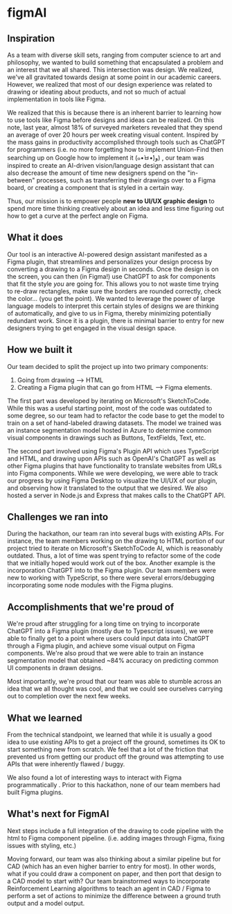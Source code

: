 # figmAI
## Inspiration
As a team with diverse skill sets, ranging from computer science to art and philosophy, we wanted to build something that encapsulated a problem and an interest that we all shared. This intersection was design. We realized, we've all gravitated towards design at some point in our academic careers. However, we realized that most of our design experience was related to drawing or ideating about products, and not so much of actual implementation in tools like Figma. 

We realized that this is because there is an inherent barrier to learning how to use tools like Figma before designs and ideas can be realized. On this note, last year, almost 18% of surveyed marketers revealed that they spend an average of over 20 hours per week creating visual content. Inspired by the mass gains in productivity accomplished through tools such as ChatGPT for programmers (i.e. no more forgetting how to implement Union-Find then searching up on Google how to implement it (๑•̀ㅂ•́)و) , our team was inspired to create an AI-driven vision/language design assistant that can also decrease the amount of time new designers spend on the "in-between" processes, such as transferring their drawings over to a Figma board, or creating a component that is styled in a certain way. 

Thus, our mission is to empower people **new to UI/UX graphic design** to spend more time thinking creatively about an idea and less time figuring out how to get a curve at the perfect angle on Figma. 

## What it does
Our tool is an interactive AI-powered design assistant manifested as a Figma plugin, that streamlines and personalizes your design process by converting a drawing to a Figma design in seconds. Once the design is on the screen, you can then (in Figma!) use ChatGPT to ask for components that fit the style _you_ are going for. This allows you to not waste time trying to re-draw rectangles, make sure the borders are rounded correctly, check the color... (you get the point). We wanted to leverage the power of large language models to interpret this certain styles of designs we are thinking of automatically, and give to us in Figma, thereby minimizing potentially redundant work. Since it is a plugin, there is minimal barrier to entry for new designers trying to get engaged in the visual design space. 

## How we built it
Our team decided to split the project up into two primary components:
1) Going from drawing --> HTML
2) Creating a Figma plugin that can go from HTML --> Figma elements. 

The first part was developed by iterating on Microsoft's SketchToCode. While this was a useful starting point, most of the code was outdated to some degree, so our team had to refactor the code base to get the model to train on a set of hand-labeled drawing datasets. The model we trained was an instance segmentation model hosted in Azure to determine common visual components in drawings such as Buttons, TextFields, Text, etc. 

The second part involved using Figma's Plugin API which uses TypeScript and HTML, and drawing upon APIs such as OpenAI's ChatGPT as well as other Figma plugins that have functionality to translate websites from URLs into Figma components. While we were developing, we were able to track our progress by using Figma Desktop to visualize the UI/UX of our plugin, and observing how it translated to the output that we desired. We also hosted a server in Node.js and Express that makes calls to the ChatGPT API. 

## Challenges we ran into
During the hackathon, our team ran into several bugs with existing APIs. For instance, the team members working on the drawing to HTML portion of our project tried to iterate on Microsoft's SketchToCode AI, which is reasonably outdated. Thus, a lot of time was spent trying to refactor some of the code that we initially hoped would work out of the box. Another example is the incorporation ChatGPT into to the Figma plugin. Our team members were new to working with TypeScript, so there were several errors/debugging incorporating some node modules with the Figma plugins. 

## Accomplishments that we're proud of
We're proud after struggling for a long time on trying to incorporate ChatGPT into a Figma plugin (mostly due to Typescript issues), we were able to finally get to a point where users could input data into ChatGPT through a Figma plugin, and achieve some visual output on Figma components. We're also proud that we were able to train an instance segmentation model that obtained ~84% accuracy on predicting common UI components in drawn designs. 

Most importantly, we're proud that our team was able to stumble across an idea that we all thought was cool, and that we could see ourselves carrying out to completion over the next few weeks. 

## What we learned
From the technical standpoint, we learned that while it is usually a good idea to use existing APIs to get a project off the ground, sometimes its OK to start something new from scratch. We feel that a lot of the friction that prevented us from getting our product off the ground was attempting to use APIs that were inherently flawed / buggy.

We also found a lot of interesting ways to interact with Figma programmatically . Prior to this hackathon, none of our team members had built Figma plugins. 

## What's next for FigmAI
Next steps include a full integration of the drawing to code pipeline with the html to Figma component pipeline. (i.e. adding images through Figma, fixing issues with styling, etc.) 

Moving forward, our team was also thinking about a similar pipeline but for CAD (which has an even higher barrier to entry for most). In other words, what if you could draw a component on paper, and then port that design to a CAD model to start with? Our team brainstormed ways to incorporate Reinforcement Learning algorithms to teach an agent in CAD / Figma to perform a set of actions to minimize the difference between a ground truth output and a model output. 
